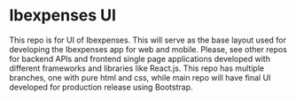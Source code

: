 # Ibexpenses UI
This repo is for UI of Ibexpenses. This will serve as the base layout used for developing the Ibexpenses app for web and mobile.
Please, see other repos for backend APIs and frontend single page applications developed with different frameworks and libraries like React.js.
This repo has multiple branches, one with pure html and css, while main repo will have final UI developed for production release using Bootstrap.